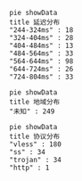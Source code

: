 
```mermaid
pie showData
title 延迟分布
"244-324ms" : 18
"324-404ms" : 28
"404-484ms" : 13
"484-564ms" : 33
"564-644ms" : 98
"644-724ms" : 26
"724-804ms" : 33
```
```mermaid
pie showData
title 地域分布
"未知" : 249
```
```mermaid
pie showData
title 协议分布
"vless" : 180
"ss" : 34
"trojan" : 34
"http" : 1
```